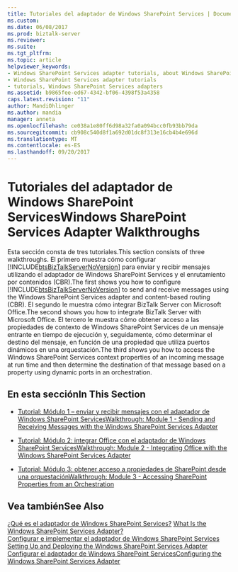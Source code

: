```yaml
---
title: Tutoriales del adaptador de Windows SharePoint Services | Documentos de Microsoft
ms.custom: 
ms.date: 06/08/2017
ms.prod: biztalk-server
ms.reviewer: 
ms.suite: 
ms.tgt_pltfrm: 
ms.topic: article
helpviewer_keywords:
- Windows SharePoint Services adapter tutorials, about Windows SharePoint Services adapter tutorials
- Windows SharePoint Services adapter tutorials
- tutorials, Windows SharePoint Services adapters
ms.assetid: b9865fee-ed67-4342-bf06-4398f53a4358
caps.latest.revision: "11"
author: MandiOhlinger
ms.author: mandia
manager: anneta
ms.openlocfilehash: ce038a1e80ff6d98a32fa0a094bcc0fb93bb79da
ms.sourcegitcommit: cb908c540d8f1a692d01dc8f313e16cb4b4e696d
ms.translationtype: MT
ms.contentlocale: es-ES
ms.lasthandoff: 09/20/2017
---
```

# <a name="windows-sharepoint-services-adapter-walkthroughs"></a><span data-ttu-id="9f9f4-102">Tutoriales del adaptador de Windows SharePoint Services</span><span class="sxs-lookup"><span data-stu-id="9f9f4-102">Windows SharePoint Services Adapter Walkthroughs</span></span>
<span data-ttu-id="9f9f4-103">Esta sección consta de tres tutoriales.</span><span class="sxs-lookup"><span data-stu-id="9f9f4-103">This section consists of three walkthroughs.</span></span> <span data-ttu-id="9f9f4-104">El primero muestra cómo configurar [!INCLUDE[btsBizTalkServerNoVersion](../includes/btsbiztalkservernoversion-md.md)] para enviar y recibir mensajes utilizando el adaptador de Windows SharePoint Services y el enrutamiento por contenidos (CBR).</span><span class="sxs-lookup"><span data-stu-id="9f9f4-104">The first shows you how to configure [!INCLUDE[btsBizTalkServerNoVersion](../includes/btsbiztalkservernoversion-md.md)] to send and receive messages using the Windows SharePoint Services adapter and content-based routing (CBR).</span></span> <span data-ttu-id="9f9f4-105">El segundo le muestra cómo integrar BizTalk Server con Microsoft Office.</span><span class="sxs-lookup"><span data-stu-id="9f9f4-105">The second shows you how to integrate BizTalk Server with Microsoft Office.</span></span> <span data-ttu-id="9f9f4-106">El tercero le muestra cómo obtener acceso a las propiedades de contexto de Windows SharePoint Services de un mensaje entrante en tiempo de ejecución y, seguidamente, cómo determinar el destino del mensaje, en función de una propiedad que utiliza puertos dinámicos en una orquestación.</span><span class="sxs-lookup"><span data-stu-id="9f9f4-106">The third shows you how to access the Windows SharePoint Services context properties of an incoming message at run time and then determine the destination of that message based on a property using dynamic ports in an orchestration.</span></span>  
  
## <a name="in-this-section"></a><span data-ttu-id="9f9f4-107">En esta sección</span><span class="sxs-lookup"><span data-stu-id="9f9f4-107">In This Section</span></span>  
  
-   [<span data-ttu-id="9f9f4-108">Tutorial: Módulo 1 – enviar y recibir mensajes con el adaptador de Windows SharePoint Services</span><span class="sxs-lookup"><span data-stu-id="9f9f4-108">Walkthrough: Module 1 - Sending and Receiving Messages with the Windows SharePoint Services Adapter</span></span>](../core/walkthrough-module-1--send-and-receive-messages-with-the-sharepoint-adapter.md)  
  
-   [<span data-ttu-id="9f9f4-109">Tutorial: Módulo 2: integrar Office con el adaptador de Windows SharePoint Services</span><span class="sxs-lookup"><span data-stu-id="9f9f4-109">Walkthrough: Module 2 - Integrating Office with the Windows SharePoint Services Adapter</span></span>](../core/walkthrough-module-2--integrate-office-with-the-sharepoint-adapter-in-biztalk.md)  
  
-   [<span data-ttu-id="9f9f4-110">Tutorial: Módulo 3: obtener acceso a propiedades de SharePoint desde una orquestación</span><span class="sxs-lookup"><span data-stu-id="9f9f4-110">Walkthrough: Module 3 - Accessing SharePoint Properties from an Orchestration</span></span>](../core/walkthrough-module-3-accessing-sharepoint-properties-from-an-orchestration.md)  
  
## <a name="see-also"></a><span data-ttu-id="9f9f4-111">Vea también</span><span class="sxs-lookup"><span data-stu-id="9f9f4-111">See Also</span></span>  
 <span data-ttu-id="9f9f4-112">[¿Qué es el adaptador de Windows SharePoint Services?](../core/what-is-the-windows-sharepoint-services-adapter.md) </span><span class="sxs-lookup"><span data-stu-id="9f9f4-112">[What Is the Windows SharePoint Services Adapter?](../core/what-is-the-windows-sharepoint-services-adapter.md) </span></span>  
 <span data-ttu-id="9f9f4-113">[Configurar e implementar el adaptador de Windows SharePoint Services](../core/setting-up-and-deploying-the-windows-sharepoint-services-adapter.md) </span><span class="sxs-lookup"><span data-stu-id="9f9f4-113">[Setting Up and Deploying the Windows SharePoint Services Adapter](../core/setting-up-and-deploying-the-windows-sharepoint-services-adapter.md) </span></span>  
 [<span data-ttu-id="9f9f4-114">Configurar el adaptador de Windows SharePoint Services</span><span class="sxs-lookup"><span data-stu-id="9f9f4-114">Configuring the Windows SharePoint Services Adapter</span></span>](../core/configuring-the-windows-sharepoint-services-adapter.md)